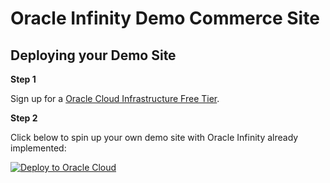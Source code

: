 # Oracle Infinity Demo Commerce Site

## Deploying your Demo Site

**Step 1**

Sign up for a [Oracle Cloud Infrastructure Free Tier](https://www.oracle.com/cloud/free/).

**Step 2**

Click below to spin up your own demo site with Oracle Infinity already implemented:

[![Deploy to Oracle Cloud](https://oci-resourcemanager-plugin.plugins.oci.oraclecloud.com/latest/deploy-to-oracle-cloud.svg)](https://cloud.oracle.com/resourcemanager/stacks/create?region=home&zipUrl=https://github.com/rgonsalk-oracle/oracle_infinity_quickstart/releases/download/0.12/oracle-infinity-wp-template.zip)